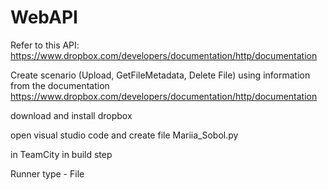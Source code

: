 # WebAPI

Refer to this API: https://www.dropbox.com/developers/documentation/http/documentation


Create scenario (Upload, GetFileMetadata, Delete File) using information from the documentation https://www.dropbox.com/developers/documentation/http/documentation


download and install dropbox


open visual studio code and create file Mariia_Sobol.py


in TeamCity in build step


Runner type - File

